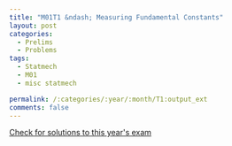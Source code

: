```yaml
---
title: "M01T1 &ndash; Measuring Fundamental Constants"
layout: post
categories:
  - Prelims
  - Problems
tags:
  - Statmech
  - M01
  - misc statmech

permalink: /:categories/:year/:month/T1:output_ext
comments: false
---
```

<object data="2001M1T.pdf" type="application/pdf" width="100%" height="500"></object>
<div class="message"><a href='https://princetonprelim.com/prelim/7/'>Check for solutions to this year's exam</a></div>